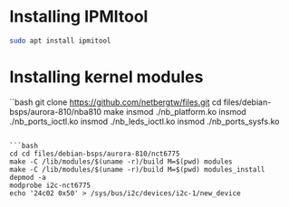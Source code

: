 # Installing IPMItool
```bash
sudo apt install ipmitool
```

# Installing kernel modules

``bash
git clone https://github.com/netbergtw/files.git
cd files/debian-bsps/aurora-810/nba810
make 
insmod ./nb_platform.ko 
insmod ./nb_ports_ioctl.ko 
insmod ./nb_leds_ioctl.ko 
insmod ./nb_ports_sysfs.ko 
```

```bash
cd cd files/debian-bsps/aurora-810/nct6775
make -C /lib/modules/$(uname -r)/build M=$(pwd) modules
make -C /lib/modules/$(uname -r)/build M=$(pwd) modules_install
depmod -a
modprobe i2c-nct6775
echo '24c02 0x50' > /sys/bus/i2c/devices/i2c-1/new_device
```
